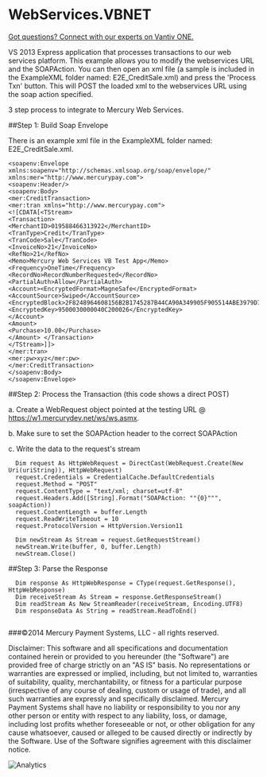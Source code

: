 ﻿WebServices.VBNET
====================
<a href="https://developer.vantiv.com/?utm_campaign=githubcta&utm_medium=hyperlink&utm_source=github&utm_content=gotquestions">Got questions? Connect with our experts on Vantiv ONE.</a>

VS 2013 Express application that processes transactions to our web services platform.  This example allows you to modify the webservices URL and the SOAPAction.  You can then open an xml file (a sample is included in the ExampleXML folder named:  E2E_CreditSale.xml) and press the 'Process Txn' button.  This will POST the loaded xml to the webservices URL using the soap action specified.

3 step process to integrate to Mercury Web Services.

##Step 1: Build Soap Envelope

There is an example xml file in the ExampleXML folder named:  E2E_CreditSale.xml.
  
```
<soapenv:Envelope xmlns:soapenv="http://schemas.xmlsoap.org/soap/envelope/" xmlns:mer="http://www.mercurypay.com">
<soapenv:Header/>
<soapenv:Body>
<mer:CreditTransaction>
<mer:tran xmlns="http://www.mercurypay.com">
<![CDATA[<TStream> 
<Transaction> 
<MerchantID>019588466313922</MerchantID> 
<TranType>Credit</TranType> 
<TranCode>Sale</TranCode> 
<InvoiceNo>21</InvoiceNo> 
<RefNo>21</RefNo> 
<Memo>Mercury Web Services VB Test App</Memo> 
<Frequency>OneTime</Frequency> 
<RecordNo>RecordNumberRequested</RecordNo> 
<PartialAuth>Allow</PartialAuth> 
<Account><EncryptedFormat>MagneSafe</EncryptedFormat> 
<AccountSource>Swiped</AccountSource> 
<EncryptedBlock>2F8248964608156B2B1745287B44CA90A349905F905514ABE3979D7957F13804705684B1C9D5641C</EncryptedBlock> 
<EncryptedKey>9500030000040C200026</EncryptedKey> 
</Account> 
<Amount> 
<Purchase>10.00</Purchase> 
</Amount> </Transaction> 
</TStream>]]>
</mer:tran>
<mer:pw>xyz</mer:pw>
</mer:CreditTransaction>
</soapenv:Body>
</soapenv:Envelope>

```
  
##Step 2: Process the Transaction (this code shows a direct POST)

a. Create a WebRequest object pointed at the testing URL @ https://w1.mercurydev.net/ws/ws.asmx.

b. Make sure to set the SOAPAction header to the correct SOAPAction

c. Write the data to the request's stream

```
  Dim request As HttpWebRequest = DirectCast(WebRequest.Create(New Uri(uriString)), HttpWebRequest)
  request.Credentials = CredentialCache.DefaultCredentials
  request.Method = "POST"
  request.ContentType = "text/xml; charset=utf-8"
  request.Headers.Add([String].Format("SOAPAction: ""{0}""", soapAction))
  request.ContentLength = buffer.Length
  request.ReadWriteTimeout = 10
  request.ProtocolVersion = HttpVersion.Version11
  
  Dim newStream As Stream = request.GetRequestStream()
  newStream.Write(buffer, 0, buffer.Length)
  newStream.Close()
```

##Step 3: Parse the Response


```
  Dim response As HttpWebResponse = CType(request.GetResponse(), HttpWebResponse)
  Dim receiveStream As Stream = response.GetResponseStream()
  Dim readStream As New StreamReader(receiveStream, Encoding.UTF8)
  Dim responseData As String = readStream.ReadToEnd()
  
```

###©2014 Mercury Payment Systems, LLC - all rights reserved.

Disclaimer:
This software and all specifications and documentation contained herein or provided to you hereunder (the "Software") are provided free of charge strictly on an "AS IS" basis. No representations or warranties are expressed or implied, including, but not limited to, warranties of suitability, quality, merchantability, or fitness for a particular purpose (irrespective of any course of dealing, custom or usage of trade), and all such warranties are expressly and specifically disclaimed. Mercury Payment Systems shall have no liability or responsibility to you nor any other person or entity with respect to any liability, loss, or damage, including lost profits whether foreseeable or not, or other obligation for any cause whatsoever, caused or alleged to be caused directly or indirectly by the Software. Use of the Software signifies agreement with this disclaimer notice.

![Analytics](https://ga-beacon.appspot.com/UA-60858025-21/WebServices.VBNET/readme?pixel)
